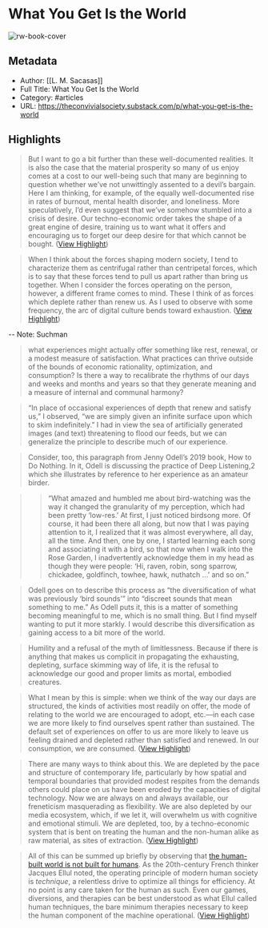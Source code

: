 # What You Get Is the World

![rw-book-cover](https://substackcdn.com/image/fetch/w_1200,h_600,c_limit,f_jpg,q_auto:good,fl_progressive:steep/https%3A%2F%2Fbucketeer-e05bbc84-baa3-437e-9518-adb32be77984.s3.amazonaws.com%2Fpublic%2Fimages%2F074c6296-3c12-4a3c-9097-567ac92907be_256x256.png)

## Metadata
- Author: [[L. M. Sacasas]]
- Full Title: What You Get Is the World
- Category: #articles
- URL: https://theconvivialsociety.substack.com/p/what-you-get-is-the-world

## Highlights

> But I want to go a bit further than these well-documented realities. It is also the case that the material prosperity so many of us enjoy comes at a cost to our well-being such that many are beginning to question whether we’ve not unwittingly assented to a devil’s bargain. Here I am thinking, for example, of the equally well-documented rise in rates of burnout, mental health disorder, and loneliness. More speculatively, I’d even suggest that we’ve somehow stumbled into a crisis of desire. Our techno-economic order takes the shape of a great engine of desire, training us to want what it offers and encouraging us to forget our deep desire for that which cannot be bought. ([View Highlight](https://read.readwise.io/read/01gt16gqag683hbt1zj2bbhrmf))


> When I think about the forces shaping modern society, I tend to characterize them as centrifugal rather than centripetal forces, which is to say that these forces tend to pull us apart rather than bring us together. When I consider the forces operating on the person, however, a different frame comes to mind. These I think of as forces which deplete rather than renew us. As I used to observe with some frequency, the arc of digital culture bends toward exhaustion. ([View Highlight](https://read.readwise.io/read/01gt16h5qyfggnbxhjxgxppax1))

-- Note: Suchman

> what experiences might actually offer something like rest, renewal, or a modest measure of satisfaction. What practices can thrive outside of the bounds of economic rationality, optimization, and consumption? Is there a way to recalibrate the rhythms of our days and weeks and months and years so that they generate meaning and a measure of internal and communal harmony?

> “In place of occasional experiences of depth that renew and satisfy us,” I observed, “we are simply given an infinite surface upon which to skim indefinitely.” I had in view the sea of artificially generated images (and text) threatening to flood our feeds, but we can generalize the principle to describe much of our experience.

> Consider, too, this paragraph from Jenny Odell’s 2019 book, How to Do Nothing. In it, Odell is discussing the practice of Deep Listening,2 which she illustrates by reference to her experience as an amateur birder.

>> “What amazed and humbled me about bird-watching was the way it changed the granularity of my perception, which had been pretty ‘low-res.’ At first, I just noticed birdsong more. Of course, it had been there all along, but now that I was paying attention to it, I realized that it was almost everywhere, all day, all the time. And then, one by one, I started learning each song and associating it with a bird, so that now when I walk into the Rose Garden, I inadvertently acknowledge them in my head as though they were people: ‘Hi, raven, robin, song sparrow, chickadee, goldfinch, towhee, hawk, nuthatch …’ and so on.”

> Odell goes on to describe this process as “the diversification of what was previously ‘bird sounds’” into “discreet sounds that mean something to me.” As Odell puts it, this is a matter of something becoming meaningful to me, which is no small thing. But I find myself wanting to put it more starkly. I would describe this diversification as gaining access to a bit more of the world. 

> Humility and a refusal of the myth of limitlessness. Because if there is anything that makes us complicit in propagating the exhausting, depleting, surface skimming way of life, it is the refusal to acknowledge our good and proper limits as mortal, embodied creatures.

> What I mean by this is simple: when we think of the way our days are structured, the kinds of activities most readily on offer, the mode of relating to the world we are encouraged to adopt, etc.—in each case we are more likely to find ourselves spent rather than sustained. The default set of experiences on offer to us are more likely to leave us feeling drained and depleted rather than satisfied and renewed. In our consumption, we are consumed. ([View Highlight](https://read.readwise.io/read/01gt16hedqe0dde7rgyfkha0eh))


> There are many ways to think about this. We are depleted by the pace and structure of contemporary life, particularly by how spatial and temporal boundaries that provided modest respites from the demands others could place on us have been eroded by the capacities of digital technology. Now we are always on and always available, our freneticism masquerading as flexibility. We are also depleted by our media ecosystem, which, if we let it, will overwhelm us with cognitive and emotional stimuli. We are depleted, too, by a techno-economic system that is bent on treating the human and the non-human alike as raw material, as sites of extraction. ([View Highlight](https://read.readwise.io/read/01gt16hwsh9afp0114bn4nbn5v))


> All of this can be summed up briefly by observing that [the human-built world is not built for humans](https://theconvivialsociety.substack.com/p/the-human-built-world-is-not-built). As the 20th-century French thinker Jacques Ellul noted, the operating principle of modern human society is *technique*, a relentless drive to optimize all things for efficiency. At no point is any care taken for the human as such. Even our games, diversions, and therapies can be best understood as what Ellul called human techniques, the bare minimum therapies necessary to keep the human component of the machine operational. ([View Highlight](https://read.readwise.io/read/01gt16hy32hfdrw59jn20bwz67))

